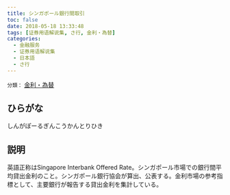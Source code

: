 ```yaml
---
title: シンガポール銀行間取引
toc: false
date: 2018-05-18 13:33:48
tags: [证券用语解说集, さ行, 金利・為替]
categories:
  - 金融服务
  - 证券用语解说集
  - 日本語
  - さ行
---
```


`分類：` [金利・為替](/tags/金利・為替/)

## ひらがな

しんがぽーるぎんこうかんとりひき

## 説明

英語正称はSingapore Interbank Offered Rate。シンガポール市場での銀行間平均貸出金利のこと。シンガポール銀行協会が算出、公表する。金利市場の参考指標として、主要銀行が報告する貸出金利を集計している。
